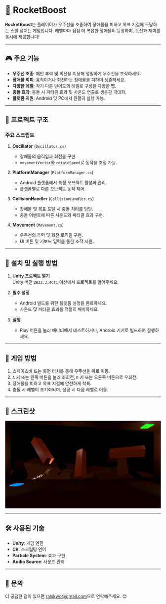 # 🚀 RocketBoost

**RocketBoost**는 플레이어가 우주선을 조종하여 장애물을 피하고 목표 지점에 도달하는 스릴 넘치는 게임입니다. 레벨마다 점점 더 복잡한 장애물이 등장하며, 도전과 재미를 동시에 제공합니다!

---

## 🎮 주요 기능

- **우주선 조종**: 메인 추력 및 회전을 이용해 정밀하게 우주선을 조작하세요.
- **장애물 회피**: 움직이거나 회전하는 장애물을 피하며 생존하세요.
- **다양한 레벨**: 각기 다른 난이도의 레벨로 구성된 다양한 맵.
- **충돌 효과**: 충돌 시 파티클 효과 및 사운드 연출로 생동감 극대화.
- **플랫폼 지원**: Android 및 PC에서 원활히 실행 가능.

---

## 📂 프로젝트 구조

### 주요 스크립트

1. **Oscillator** (`Oscillator.cs`)

   - 장애물의 움직임과 회전을 구현.
   - `movementVector`와 `rotateSpeed`로 동작을 조정 가능.

2. **PlatformManager** (`PlatformManager.cs`)

   - Android 플랫폼에서 특정 오브젝트 활성화 관리.
   - 플랫폼별로 다른 오브젝트 동작 제어.

3. **CollisionHandler** (`CollisionHandler.cs`)

   - 장애물 및 목표 도달 시 충돌 처리를 담당.
   - 충돌 이벤트에 따른 사운드와 파티클 효과 구현.

4. **Movement** (`Movement.cs`)
   - 우주선의 추력 및 회전 로직을 구현.
   - UI 버튼 및 키보드 입력을 통한 조작 지원.

---

## 🔧 설치 및 실행 방법

1. **Unity 프로젝트 열기**  
   Unity 버전 `2022.3.40f1` 이상에서 프로젝트를 열어주세요.

2. **필수 설정**

   - Android 빌드를 위한 플랫폼 설정을 완료하세요.
   - 사운드 및 파티클 효과를 적절히 배치하세요.

3. **실행**
   - Play 버튼을 눌러 에디터에서 테스트하거나, Android 기기로 빌드하여 실행하세요.

---

## 📜 게임 방법

1. 스페이스바 또는 화면 터치를 통해 우주선을 위로 이동.
2. `A` 키 또는 왼쪽 버튼을 눌러 좌회전, `D` 키 또는 오른쪽 버튼으로 우회전.
3. 장애물을 피하고 목표 지점에 안전하게 착륙.
4. 충돌 시 레벨이 초기화되며, 성공 시 다음 레벨로 이동.

---

## 🎨 스크린샷

![이미지 설명](PlayImage.png)

---

## 🛠️ 사용된 기술

- **Unity**: 게임 엔진
- **C#**: 스크립팅 언어
- **Particle System**: 효과 구현
- **Audio Source**: 사운드 관리

---

## 📧 문의

더 궁금한 점이 있으면 [ralskwo@gmail.com](mailto:ralskwo@gmail.com)으로 연락해주세요. 😊
